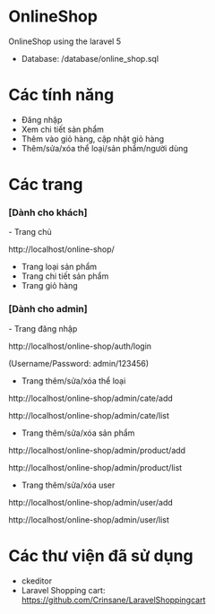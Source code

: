 # OnlineShop
OnlineShop using the laravel 5
- Database: /database/online_shop.sql

# Các tính năng
- Đăng nhập
- Xem chi tiết sản phẩm
- Thêm vào giỏ hàng, cập nhật giỏ hàng
- Thêm/sửa/xóa thể loại/sản phẩm/người dùng

# Các trang
<h3> [Dành cho khách] </h3>
- Trang chủ

http://localhost/online-shop/
- Trang loại sản phẩm
- Trang chi tiết sản phẩm
- Trang giỏ hàng

<h3> [Dành cho admin] </h3>
- Trang đăng nhập

http://localhost/online-shop/auth/login

(Username/Password: admin/123456)
- Trang thêm/sửa/xóa thể loại

http://localhost/online-shop/admin/cate/add

http://localhost/online-shop/admin/cate/list

- Trang thêm/sửa/xóa sản phẩm

http://localhost/online-shop/admin/product/add

http://localhost/online-shop/admin/product/list

- Trang thêm/sửa/xóa user

http://localhost/online-shop/admin/user/add

http://localhost/online-shop/admin/user/list


# Các thư viện đã sử dụng
- ckeditor
- Laravel Shopping cart: https://github.com/Crinsane/LaravelShoppingcart
